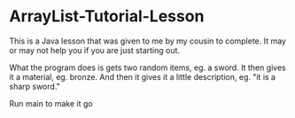# ArrayList-Tutorial-Lesson
This is a Java lesson that was given to me by my cousin to complete. It may or may not help you if you are just starting out.

What the program does is gets two random items, eg. a sword. It then gives it a material, eg. bronze. And then it gives it a little description, eg. "it is a sharp sword."

Run main to make it go
